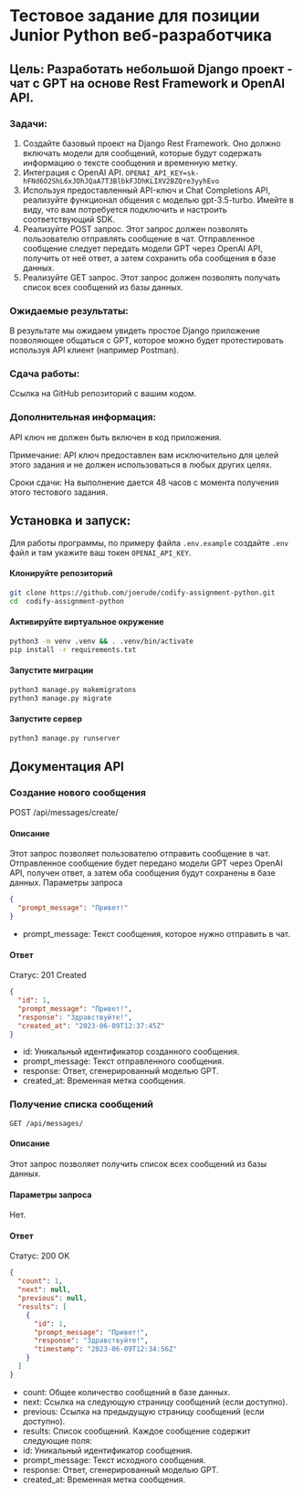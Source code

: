 # Тестовое задание для позиции Junior Python веб-разработчика

## Цель: Разработать небольшой Django проект - чат с GPT на основе Rest Framework и OpenAI API.

### Задачи:

1. Создайте базовый проект на Django Rest Framework. Оно должно включать модели для сообщений, которые будут содержать
   информацию о тексте сообщения и временную метку.
2. Интеграция с OpenAI API. `OPENAI_API_KEY=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`
3. Используя предоставленный API-ключ и Chat Completions API, реализуйте функционал общения с моделью gpt-3.5-turbo.
   Имейте в виду, что вам потребуется подключить и настроить соответствующий SDK.
4. Реализуйте POST запрос. Этот запрос должен позволять пользователю отправлять сообщение в чат. Отправленное сообщение
   следует передать модели GPT через OpenAI API, получить от неё ответ, а затем сохранить оба сообщения в базе данных.
5. Реализуйте GET запрос. Этот запрос должен позволять получать список всех сообщений из базы данных.

### Ожидаемые результаты:

В результате мы ожидаем увидеть простое Django приложение позволяющее общаться с GPT, которое можно будет протестировать
используя API клиент (например Postman).

### Сдача работы:

Ссылка на GitHub репозиторий с вашим кодом.

### Дополнительная информация:

API ключ не должен быть включен в код приложения.

Примечание: API ключ предоставлен вам исключительно для целей этого задания и не должен использоваться в любых других
целях.

Сроки сдачи:
На выполнение дается 48 часов с момента получения этого тестового задания.

## Установка и запуск:

Для работы программы,
по примеру файла `.env.example` создайте `.env` файл и там укажите ваш токен `OPENAI_API_KEY`.

#### Клонируйте репозиторий

```bash
git clone https://github.com/joerude/codify-assignment-python.git
cd  codify-assignment-python
```

#### Активируйте виртуальное окружение

```bash
python3 -m venv .venv && . .venv/bin/activate 
pip install -r requirements.txt
```

#### Запустите миграции

```bash 
python3 manage.py makemigratons
python3 manage.py migrate
```

#### Запустите сервер

```bash
python3 manage.py runserver
```

## Документация API

### Создание нового сообщения

POST /api/messages/create/

#### Описание

Этот запрос позволяет пользователю отправить сообщение в чат. Отправленное сообщение будет передано модели GPT через
OpenAI API, получен ответ, а затем оба сообщения будут сохранены в базе данных.
Параметры запроса

```json
{
  "prompt_message": "Привет!"
}
```

- prompt_message: Текст сообщения, которое нужно отправить в чат.

#### Ответ

Статус: 201 Created

```json
{
  "id": 1,
  "prompt_message": "Привет!",
  "response": "Здравствуйте!",
  "created_at": "2023-06-09T12:37:45Z"
}
```

- id: Уникальный идентификатор созданного сообщения.
- prompt_message: Текст отправленного сообщения.
- response: Ответ, сгенерированный моделью GPT.
- created_at: Временная метка сообщения.


### Получение списка сообщений

`GET /api/messages/`

#### Описание

Этот запрос позволяет получить список всех сообщений из базы данных.

#### Параметры запроса

Нет.

#### Ответ

Статус: 200 OK

```json
{
  "count": 1,
  "next": null,
  "previous": null,
  "results": [
    {
      "id": 1,
      "prompt_message": "Привет!",
      "response": "Здравствуйте!",
      "timestamp": "2023-06-09T12:34:56Z"
    }
  ]
}
```

- count: Общее количество сообщений в базе данных.
- next: Ссылка на следующую страницу сообщений (если доступно).
- previous: Ссылка на предыдущую страницу сообщений (если доступно).
- results: Список сообщений. Каждое сообщение содержит следующие поля:
- id: Уникальный идентификатор сообщения.
- prompt_message: Текст исходного сообщения.
- response: Ответ, сгенерированный моделью GPT.
- created_at: Временная метка сообщения.

